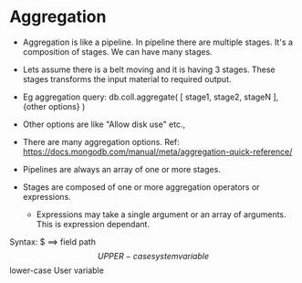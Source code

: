 # Aggregation

- Aggregation is like a pipeline. In pipeline there are multiple stages. It's a composition of stages. We can have many stages.
- Lets assume there is a belt moving and it is having 3 stages. These stages transforms the input material to required output.
- Eg aggregation query: db.coll.aggregate( [ stage1, stage2, stageN ], {other options} )

- Other options are like "Allow disk use" etc.,
- There are many aggregation options. Ref: https://docs.mongodb.com/manual/meta/aggregation-quick-reference/

- Pipelines are always an array of one or more stages.
- Stages are composed of one or more aggregation operators or expressions.
    - Expressions may take a single argument or an array of arguments. This is expression dependant.

Syntax:
$ ==> field path
$$UPPER-case system variable
$$lower-case User variable
